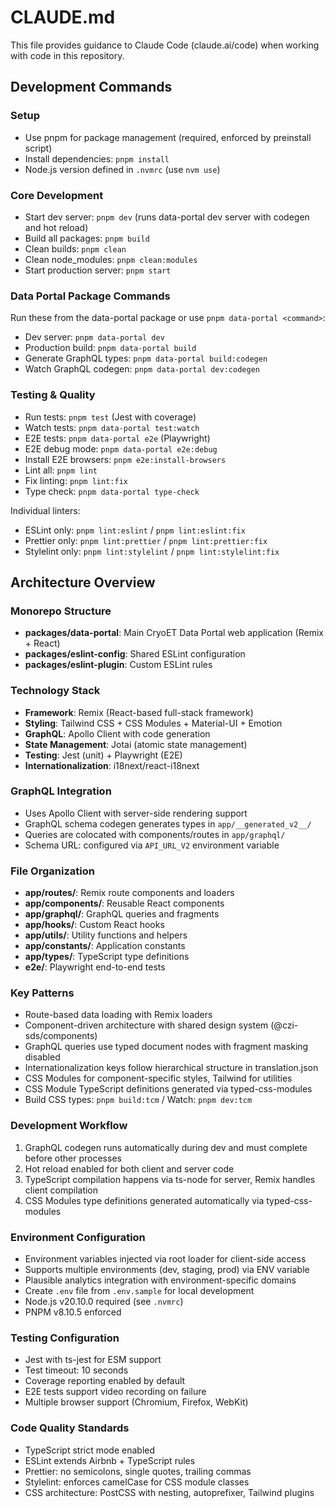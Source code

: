 # CLAUDE.md

This file provides guidance to Claude Code (claude.ai/code) when working with code in this repository.

## Development Commands

### Setup

- Use pnpm for package management (required, enforced by preinstall script)
- Install dependencies: `pnpm install`
- Node.js version defined in `.nvmrc` (use `nvm use`)

### Core Development

- Start dev server: `pnpm dev` (runs data-portal dev server with codegen and hot reload)
- Build all packages: `pnpm build`
- Clean builds: `pnpm clean`
- Clean node_modules: `pnpm clean:modules`
- Start production server: `pnpm start`

### Data Portal Package Commands

Run these from the data-portal package or use `pnpm data-portal <command>`:

- Dev server: `pnpm data-portal dev`
- Production build: `pnpm data-portal build`
- Generate GraphQL types: `pnpm data-portal build:codegen`
- Watch GraphQL codegen: `pnpm data-portal dev:codegen`

### Testing & Quality

- Run tests: `pnpm test` (Jest with coverage)
- Watch tests: `pnpm data-portal test:watch`
- E2E tests: `pnpm data-portal e2e` (Playwright)
- E2E debug mode: `pnpm data-portal e2e:debug`
- Install E2E browsers: `pnpm e2e:install-browsers`
- Lint all: `pnpm lint`
- Fix linting: `pnpm lint:fix`
- Type check: `pnpm data-portal type-check`

Individual linters:
- ESLint only: `pnpm lint:eslint` / `pnpm lint:eslint:fix`
- Prettier only: `pnpm lint:prettier` / `pnpm lint:prettier:fix`
- Stylelint only: `pnpm lint:stylelint` / `pnpm lint:stylelint:fix`

## Architecture Overview

### Monorepo Structure

- **packages/data-portal**: Main CryoET Data Portal web application (Remix + React)
- **packages/eslint-config**: Shared ESLint configuration
- **packages/eslint-plugin**: Custom ESLint rules

### Technology Stack

- **Framework**: Remix (React-based full-stack framework)
- **Styling**: Tailwind CSS + CSS Modules + Material-UI + Emotion
- **GraphQL**: Apollo Client with code generation
- **State Management**: Jotai (atomic state management)
- **Testing**: Jest (unit) + Playwright (E2E)
- **Internationalization**: i18next/react-i18next

### GraphQL Integration

- Uses Apollo Client with server-side rendering support
- GraphQL schema codegen generates types in `app/__generated_v2__/`
- Queries are colocated with components/routes in `app/graphql/`
- Schema URL: configured via `API_URL_V2` environment variable

### File Organization

- **app/routes/**: Remix route components and loaders
- **app/components/**: Reusable React components
- **app/graphql/**: GraphQL queries and fragments
- **app/hooks/**: Custom React hooks
- **app/utils/**: Utility functions and helpers
- **app/constants/**: Application constants
- **app/types/**: TypeScript type definitions
- **e2e/**: Playwright end-to-end tests

### Key Patterns

- Route-based data loading with Remix loaders
- Component-driven architecture with shared design system (@czi-sds/components)
- GraphQL queries use typed document nodes with fragment masking disabled
- Internationalization keys follow hierarchical structure in translation.json
- CSS Modules for component-specific styles, Tailwind for utilities
- CSS Module TypeScript definitions generated via typed-css-modules
- Build CSS types: `pnpm build:tcm` / Watch: `pnpm dev:tcm`

### Development Workflow

1. GraphQL codegen runs automatically during dev and must complete before other processes
2. Hot reload enabled for both client and server code
3. TypeScript compilation happens via ts-node for server, Remix handles client compilation
4. CSS Modules type definitions generated automatically via typed-css-modules

### Environment Configuration

- Environment variables injected via root loader for client-side access
- Supports multiple environments (dev, staging, prod) via ENV variable
- Plausible analytics integration with environment-specific domains
- Create `.env` file from `.env.sample` for local development
- Node.js v20.10.0 required (see `.nvmrc`)
- PNPM v8.10.5 enforced

### Testing Configuration

- Jest with ts-jest for ESM support
- Test timeout: 10 seconds
- Coverage reporting enabled by default
- E2E tests support video recording on failure
- Multiple browser support (Chromium, Firefox, WebKit)

### Code Quality Standards

- TypeScript strict mode enabled
- ESLint extends Airbnb + TypeScript rules
- Prettier: no semicolons, single quotes, trailing commas
- Stylelint: enforces camelCase for CSS module classes
- CSS architecture: PostCSS with nesting, autoprefixer, Tailwind plugins
